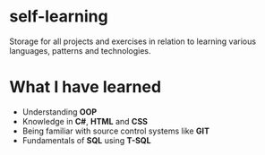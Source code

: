 # self-learning

Storage for all projects and exercises in relation to learning various languages, patterns and technologies.

# What I have learned

* Understanding **OOP**
* Knowledge in **C#**, **HTML** and **CSS**
* Being familiar with source control systems like **GIT**
* Fundamentals of **SQL** using **T-SQL**